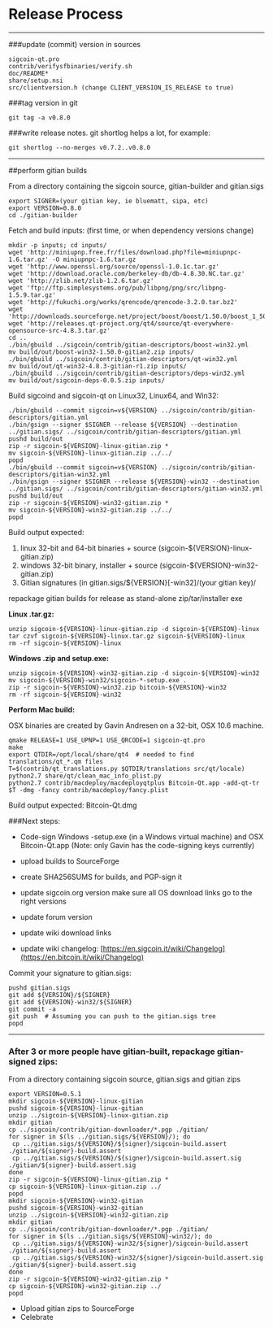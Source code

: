 Release Process
====================

* * *

###update (commit) version in sources


	sigcoin-qt.pro
	contrib/verifysfbinaries/verify.sh
	doc/README*
	share/setup.nsi
	src/clientversion.h (change CLIENT_VERSION_IS_RELEASE to true)

###tag version in git

	git tag -a v0.8.0

###write release notes. git shortlog helps a lot, for example:

	git shortlog --no-merges v0.7.2..v0.8.0

* * *

##perform gitian builds

 From a directory containing the sigcoin source, gitian-builder and gitian.sigs
  
	export SIGNER=(your gitian key, ie bluematt, sipa, etc)
	export VERSION=0.8.0
	cd ./gitian-builder

 Fetch and build inputs: (first time, or when dependency versions change)

	mkdir -p inputs; cd inputs/
	wget 'http://miniupnp.free.fr/files/download.php?file=miniupnpc-1.6.tar.gz' -O miniupnpc-1.6.tar.gz
	wget 'http://www.openssl.org/source/openssl-1.0.1c.tar.gz'
	wget 'http://download.oracle.com/berkeley-db/db-4.8.30.NC.tar.gz'
	wget 'http://zlib.net/zlib-1.2.6.tar.gz'
	wget 'ftp://ftp.simplesystems.org/pub/libpng/png/src/libpng-1.5.9.tar.gz'
	wget 'http://fukuchi.org/works/qrencode/qrencode-3.2.0.tar.bz2'
	wget 'http://downloads.sourceforge.net/project/boost/boost/1.50.0/boost_1_50_0.tar.bz2'
	wget 'http://releases.qt-project.org/qt4/source/qt-everywhere-opensource-src-4.8.3.tar.gz'
	cd ..
	./bin/gbuild ../sigcoin/contrib/gitian-descriptors/boost-win32.yml
	mv build/out/boost-win32-1.50.0-gitian2.zip inputs/
	./bin/gbuild ../sigcoin/contrib/gitian-descriptors/qt-win32.yml
	mv build/out/qt-win32-4.8.3-gitian-r1.zip inputs/
	./bin/gbuild ../sigcoin/contrib/gitian-descriptors/deps-win32.yml
	mv build/out/sigcoin-deps-0.0.5.zip inputs/

 Build sigcoind and sigcoin-qt on Linux32, Linux64, and Win32:
  
	./bin/gbuild --commit sigcoin=v${VERSION} ../sigcoin/contrib/gitian-descriptors/gitian.yml
	./bin/gsign --signer $SIGNER --release ${VERSION} --destination ../gitian.sigs/ ../sigcoin/contrib/gitian-descriptors/gitian.yml
	pushd build/out
	zip -r sigcoin-${VERSION}-linux-gitian.zip *
	mv sigcoin-${VERSION}-linux-gitian.zip ../../
	popd
	./bin/gbuild --commit sigcoin=v${VERSION} ../sigcoin/contrib/gitian-descriptors/gitian-win32.yml
	./bin/gsign --signer $SIGNER --release ${VERSION}-win32 --destination ../gitian.sigs/ ../sigcoin/contrib/gitian-descriptors/gitian-win32.yml
	pushd build/out
	zip -r sigcoin-${VERSION}-win32-gitian.zip *
	mv sigcoin-${VERSION}-win32-gitian.zip ../../
	popd

  Build output expected:

  1. linux 32-bit and 64-bit binaries + source (sigcoin-${VERSION}-linux-gitian.zip)
  2. windows 32-bit binary, installer + source (sigcoin-${VERSION}-win32-gitian.zip)
  3. Gitian signatures (in gitian.sigs/${VERSION}[-win32]/(your gitian key)/

repackage gitian builds for release as stand-alone zip/tar/installer exe

**Linux .tar.gz:**

	unzip sigcoin-${VERSION}-linux-gitian.zip -d sigcoin-${VERSION}-linux
	tar czvf sigcoin-${VERSION}-linux.tar.gz sigcoin-${VERSION}-linux
	rm -rf sigcoin-${VERSION}-linux

**Windows .zip and setup.exe:**

	unzip sigcoin-${VERSION}-win32-gitian.zip -d sigcoin-${VERSION}-win32
	mv sigcoin-${VERSION}-win32/sigcoin-*-setup.exe .
	zip -r sigcoin-${VERSION}-win32.zip bitcoin-${VERSION}-win32
	rm -rf sigcoin-${VERSION}-win32

**Perform Mac build:**

  OSX binaries are created by Gavin Andresen on a 32-bit, OSX 10.6 machine.

	qmake RELEASE=1 USE_UPNP=1 USE_QRCODE=1 sigcoin-qt.pro
	make
	export QTDIR=/opt/local/share/qt4  # needed to find translations/qt_*.qm files
	T=$(contrib/qt_translations.py $QTDIR/translations src/qt/locale)
	python2.7 share/qt/clean_mac_info_plist.py
	python2.7 contrib/macdeploy/macdeployqtplus Bitcoin-Qt.app -add-qt-tr $T -dmg -fancy contrib/macdeploy/fancy.plist

 Build output expected: Bitcoin-Qt.dmg

###Next steps:

* Code-sign Windows -setup.exe (in a Windows virtual machine) and
  OSX Bitcoin-Qt.app (Note: only Gavin has the code-signing keys currently)

* upload builds to SourceForge

* create SHA256SUMS for builds, and PGP-sign it

* update sigcoin.org version
  make sure all OS download links go to the right versions

* update forum version

* update wiki download links

* update wiki changelog: [https://en.sigcoin.it/wiki/Changelog](https://en.bitcoin.it/wiki/Changelog)

Commit your signature to gitian.sigs:

	pushd gitian.sigs
	git add ${VERSION}/${SIGNER}
	git add ${VERSION}-win32/${SIGNER}
	git commit -a
	git push  # Assuming you can push to the gitian.sigs tree
	popd

-------------------------------------------------------------------------

### After 3 or more people have gitian-built, repackage gitian-signed zips:

From a directory containing sigcoin source, gitian.sigs and gitian zips

	export VERSION=0.5.1
	mkdir sigcoin-${VERSION}-linux-gitian
	pushd sigcoin-${VERSION}-linux-gitian
	unzip ../sigcoin-${VERSION}-linux-gitian.zip
	mkdir gitian
	cp ../sigcoin/contrib/gitian-downloader/*.pgp ./gitian/
	for signer in $(ls ../gitian.sigs/${VERSION}/); do
	 cp ../gitian.sigs/${VERSION}/${signer}/sigcoin-build.assert ./gitian/${signer}-build.assert
	 cp ../gitian.sigs/${VERSION}/${signer}/sigcoin-build.assert.sig ./gitian/${signer}-build.assert.sig
	done
	zip -r sigcoin-${VERSION}-linux-gitian.zip *
	cp sigcoin-${VERSION}-linux-gitian.zip ../
	popd
	mkdir sigcoin-${VERSION}-win32-gitian
	pushd sigcoin-${VERSION}-win32-gitian
	unzip ../sigcoin-${VERSION}-win32-gitian.zip
	mkdir gitian
	cp ../sigcoin/contrib/gitian-downloader/*.pgp ./gitian/
	for signer in $(ls ../gitian.sigs/${VERSION}-win32/); do
	 cp ../gitian.sigs/${VERSION}-win32/${signer}/sigcoin-build.assert ./gitian/${signer}-build.assert
	 cp ../gitian.sigs/${VERSION}-win32/${signer}/sigcoin-build.assert.sig ./gitian/${signer}-build.assert.sig
	done
	zip -r sigcoin-${VERSION}-win32-gitian.zip *
	cp sigcoin-${VERSION}-win32-gitian.zip ../
	popd

- Upload gitian zips to SourceForge
- Celebrate 

